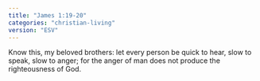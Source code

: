 ```yaml
---
title: "James 1:19-20"
categories: "christian-living"
version: "ESV"
---
```


Know this, my beloved brothers: let every person be quick to hear, slow to speak, slow to anger; for the anger of man does not produce the righteousness of God.